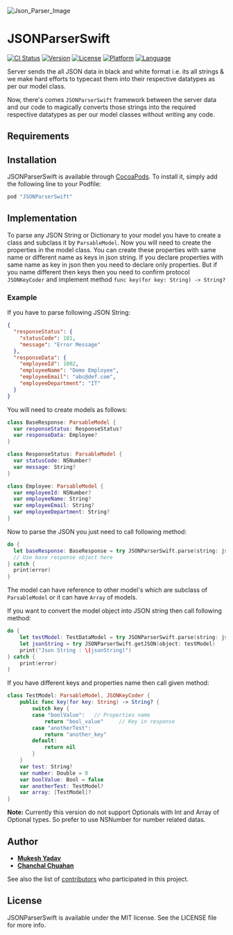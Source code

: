 ![Json_Parser_Image](https://github.com/greenSyntax/JSONParserSwift/blob/master/json_parser.jpg)

# JSONParserSwift

[![CI Status](http://img.shields.io/travis/mukeshydv/JSONParserSwift.svg?style=flat)](https://travis-ci.org/mukeshydv/JSONParserSwift)
[![Version](https://img.shields.io/cocoapods/v/JSONParserSwift.svg?style=flat)](http://cocoadocs.org/docsets/JSONParserSwift)
[![License](https://img.shields.io/badge/license-MIT-blue.svg?style=flat)](http://mit-license.org)
[![Platform](https://img.shields.io/cocoapods/p/JSONParserSwift.svg?style=flat)](http://cocoadocs.org/docsets/JSONParserSwift)
[![Language](https://img.shields.io/badge/swift-3.0-orange.svg)](https://developer.apple.com/swift)

Server sends the all JSON data in black and white format i.e. its all strings & we make hard efforts to typecast them into their respective datatypes as per our model class.

Now, there's comes `JSONParserSwift` framework between the server data and our code to magically converts those strings into the required respective datatypes as per our model classes without writing any code.

## Requirements

## Installation

JSONParserSwift is available through [CocoaPods](http://cocoapods.org). To install
it, simply add the following line to your Podfile:

```ruby
pod "JSONParserSwift"
```

## Implementation

To parse any JSON String or Dictionary to your model you have to create a class and subclass it by `ParsableModel`. Now you will need to create the properties in the model class. You can create these properties with same name or different name as keys in json string. If you declare properties with same name as key in json then you need to declare only properties. But if you name different then keys then you need to confirm protocol `JSONKeyCoder` and implement method 
`func key(for key: String) -> String?`

### Example

If you have to parse following JSON String:
```json
{
  "responseStatus": {
    "statusCode": 101,
    "message": "Error Message"
  },
  "responseData": {
    "employeeId": 1002,
    "employeeName": "Demo Employee",
    "employeeEmail": "abc@def.com",
    "employeeDepartment": "IT"
  }
}
```
You will need to create models as follows:

```swift
class BaseResponse: ParsableModel {
  var responseStatus: ResponseStatus?
  var responseData: Employee?
}

class ResponseStatus: ParsableModel {
  var statusCode: NSNumber?
  var message: String?
}

class Employee: ParsableModel {
  var employeeId: NSNumber?
  var employeeName: String?
  var employeeEmail: String?
  var employeeDepartment: String?
}
```

Now to parse the JSON you just need to call following method:

```swift
do {
  let baseResponse: BaseResponse = try JSONParserSwift.parse(string: jsonString)
  // Use base response object here
} catch {
  print(error)
}
```
The model can have reference to other model's which are subclass of `ParsableModel` or it can have `Array` of models.

If you want to convert the model object into JSON string then call following method:

```swift
do {
    let testModel: TestDataModel = try JSONParserSwift.parse(string: json)
    let jsonString = try JSONParserSwift.getJSON(object: testModel)
    print("Json String : \(jsonString)")
} catch {
    print(error)
}
```

If you have different keys and properties name then call given method:

```swift
class TestModel: ParsableModel, JSONKeyCoder {
    public func key(for key: String) -> String? {
        switch key {
        case "boolValue":   // Properties name
            return "bool_value"     // Key in response
        case "anotherTest":
            return "another_key"
        default:
            return nil
        }
    }
    var test: String?
    var number: Double = 0
    var boolValue: Bool = false
    var anotherTest: TestModel?
    var array: [TestModel]?
}
```

**Note:** Currently this version do not support Optionals with Int and Array of Optional types. So prefer to use NSNumber for number related datas.

## Author

* [**Mukesh Yadav**](https://github.com/mukeshydv)
* [**Chanchal Chuahan**](https://github.com/chanchalchauhan)

See also the list of [contributors](https://github.com/mukeshydv/JSONParserSwift/graphs/contributors) who participated in this project.

## License

JSONParserSwift is available under the MIT license. See the LICENSE file for more info.
